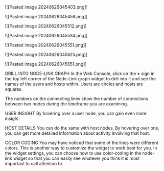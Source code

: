 
![[Pasted image 20240626045403.png]]

![[Pasted image 20240626045456.png]]

![[Pasted image 20240626045512.png]]

![[Pasted image 20240626045534.png]]

![[Pasted image 20240626045551.png]]

![[Pasted image 20240626045625.png]]

![[Pasted image 20240626045651.png]]


DRILL INTO NODE-LINK GRAPH
In the Web Console, click on the **+** sign in the top left corner of the Node-Link graph widget to drill into it and see the names of the users and hosts within. Users are circles and hosts are squares. 

The numbers on the connecting lines show the number of connections between two nodes during the timeframe you are examining.



USER INSIGHT
By hovering over a user node, you can gain even more insight.


HOST DETAILS
You can do the same with host nodes. By hovering over one, you can get more detailed information about activity involving that host.


COLOR CODING
You may have noticed that some of the lines were different colors. This is another way to customize the widget to work best for you. In the widget settings, you can choose how to use color-coding in the node-link widget so that you can easily see whatever you think it is most important to call attention to.



